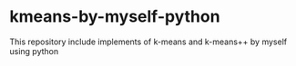 # kmeans-by-myself-python
This repository include implements of k-means and k-means++ by myself using python 
